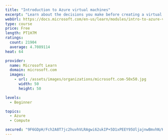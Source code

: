 ```yaml
---
title: "Introduction to Azure virtual machines"
excerpt: "Learn about the decisions you make before creating a virtual machine, the options to create and manage the VM, and the extensions and services you use to manage your VM."
webUrl: https://docs.microsoft.com/en-us/learn/modules/intro-to-azure-virtual-machines/
type: course
price: Free
length: PT1H7M
ratings:
  count: 21904
  average: 4.7089114
heat: 64

provider:
  name: Microsoft Learn
  domain: microsoft.com
  images:
    - url: /assets/images/organizations/microsoft.com-50x50.jpg
      width: 50
      height: 50

levels:
  - Beginner

topics:
  - Azure
  - Compute

secured: "9F6GDpH/Fch2A8T7jc2huvhVLRAgwi62ukIP+5D1xPEEY95UljajnwBmvhN/KDiG5BxfyJ2KTe+6i24Ny7SfJBotG42xOUSXye079ZyTpyqkS0CaKh31saWowW4RJb7yAMOKdJMq+m8OlGkx8DMpvwTXcq6Py6MsS2JsdsM3RAipSI1yVML38fKTx9Tvdr3lioUrjKv9kofnEuIMSs+VTSFUEMYSzpssWwqFLg19Kp/6xoXSpvx/V/5+DgGMnpWMSojCKyL+YhoDRcI2oDRRDSepb15544FZlb6BbF1jmiiRqo7zsYPOw+4PlvYm6AkqPFsQJ7pD/asjzVIIdWiOF/BqY1x/sua0u5E5AqSGKUh68zoc/jCSHFSFDbI9L067Eo+RzG8ilQ5ISizvHetQnf6AU7lXuC7sikKe7zlwcz9kcn6qtUEjvXmHIrvP79LW;fYMt8aCKGu12nJlej7qk3Q=="
---
```



